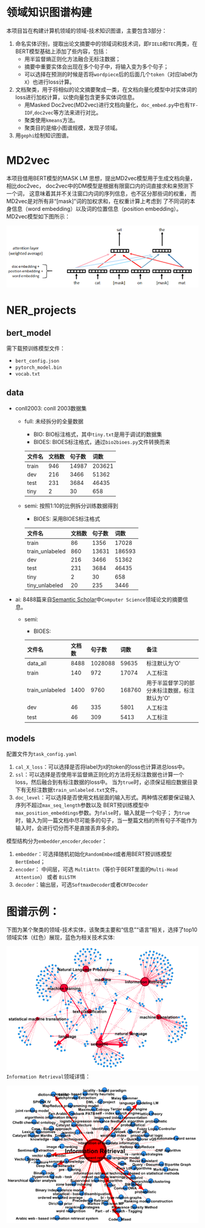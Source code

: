 # 领域知识图谱构建
本项目旨在构建计算机领域的领域-技术知识图谱，主要包含3部分：
1. 命名实体识别，提取出论文摘要中的领域词和技术词，即`FIELD`和`TEC`两类，在BERT模型基础上添加了些内容，包括：
    - 用半监督熵正则化方法融合无标注数据；
    - 摘要中重要实体会出现在多个句子中，将输入变为多个句子；
    - 可以选择在预测的时候是否将`wordpiece`后的后面几个`token`（对应label为`X`）也进行loss计算。
2. 文档聚类，用于将相似的论文摘要聚成一类，在文档向量化模型中对实体词的loss进行加权计算，以使向量包含更多实体词信息。
    - 用Masked Doc2vec(MD2vec)进行文档向量化，`doc_embed.py`中也有`TF-IDF`,`doc2vec`等方法来进行对比。
    - 聚类使用`kmeans`方法。
    - 聚类目的是缩小图谱规模，发现子领域。
3. 用`gephi`绘制知识图谱。 
# MD2vec
本项目借用BERT模型的MASK LM 思想，提出MD2vec模型用于生成文档向量，相比doc2vec，
doc2vec中的DM模型是根据有限窗口内的词直接求和来预测下一个词，
这意味着其并不关注窗口内词的序列信息，也不区分那些词的权重，
而MD2vec是对所有非“[mask]”词的加权求和，在权重计算上考虑到
了不同词的本身信息（word embedding）以及词的位置信息（position embedding）。
MD2vec模型如下图所示：

![img1](imgs/img1.png)

# NER_projects
## bert_model
需下载预训练模型文件：
- `bert_config.json`
- `pytorch_model.bin`
- `vocab.txt`

## data
- conll2003: conll 2003数据集
    - full: 未经拆分的全量数据
        - BIO: BIO标注格式，其中`tiny.txt`是用于调试的数据集
        - BIOES: BIOES标注格式，通过`bio2bioes.py`文件转换而来
            
        |文件名|文档数|句子数|词数|
        |----|-----|----|----|
        |train|946|14987|203621|
        |dev|216|3466|51362|
        |test|231|3684|46435|
        |tiny|2|30|658|
            
    - semi: 按照1:10的比例拆分训练数据得到
        - BIOES: 采用BIOES标注格式
        
        |文件名|文档数|句子数|词数|
        |----|-----|----|----|
        |train|86|1356|17028|
        |train_unlabeled|860|13631|186593|
        |dev|216|3466|51362|
        |test|231|3684|46435|
        |tiny|2|30|658|
        |tiny_unlabeled|20|235|3446|
            
- ai: 8488篇来自[Semantic Scholar](https://www.semanticscholar.org/)中`Computer Science`领域论文的摘要信息。
    - semi:
        - BIOES:
        
        |文件名|文档数|句子数|词数|备注|
        |----|-----|----|----|---|
        |data_all|8488|1028088|59635|标注默认为'O'|
        |train|140|972|17074|人工标注|
        |train_unlabeled|1400|9760|168760|用于半监督学习的部分未标注数据，标注默认为'O'|
        |dev|46|335|5801|人工标注|
        |test|46|309|5413|人工标注|

## models
配置文件为`task_config.yaml`
1. `cal_X_loss`：可以选择是否将label为`X`的token的loss也计算进总loss中。
2. `ssl`：可以选择是否使用半监督熵正则化的方法将无标注数据也计算一个loss，然后融合到有标注数据的loss中。
当为`true`时，必须保证相应数据目录下有无标注数据`train_unlabeled.txt`文件。
3. `doc_level`：可以选择是否使用文档层面的输入形式。两种情况都要保证输入序列不超过`max_seq_length`参数以及
BERT预训练模型中`max_position_embeddings`参数。为`false`时，输入就是一个句子；
为`true`时，输入为同一篇文档中尽可能多的句子，当一整篇文档的所有句子不能作为输入时，会进行切分而不是直接丢弃多余的。

模型结构分为`embedder`,`encoder`,`decoder`：
1. `embedder`：可选择随机初始化`RandomEmbed`或者用BERT预训练模型`BertEmbed`；
2. `encoder`： 中间层，可选 `MultiAttn`（等价于BERT里面的`Multi-Head Attention`） 或者 `BiLSTM`
3. `decoder`：输出层，可选`SoftmaxDecoder`或者`CRFDecoder`

# 图谱示例：
下图为某个聚类的领域-技术实体，该聚类主要和“信息”“语言”相关，选择了top10领域实体（红色）展现，蓝色为相关技术实体:

![img1](imgs/img2.png)
`Information Retrieval`领域详情：

![img1](imgs/img3.png)